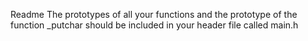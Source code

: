 Readme The prototypes of all your functions and the prototype of the function _putchar should be included in your header file called main.h
